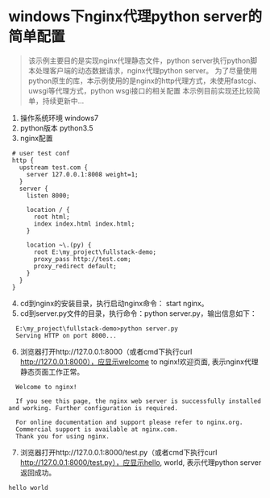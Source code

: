 # windows下nginx代理python server的简单配置

> 该示例主要目的是实现nginx代理静态文件，python server执行python脚本处理客户端的动态数据请求，nginx代理python server。
 为了尽量使用python原生的库，本示例使用的是nginx的http代理方式，未使用fastcgi、uwsgi等代理方式，python wsgi接口的相关配置
 本示例目前实现还比较简单，持续更新中...

1. 操作系统环境
   windows7
2. python版本
    python3.5
3. nginx配置

  ```
   # user test conf
   http {
     upstream test.com {
       server 127.0.0.1:8008 weight=1;
     }
     server {
       listen 8000;
       
       location / {
         root html;
         index index.html index.html;
       }
       
       location ~\.(py) {
         root E:\my_project\fullstack-demo;
         proxy_pass http://test.com;
         proxy_redirect default;
       }
     }
   }
  ```
  
4. cd到nginx的安装目录，执行启动nginx命令： start nginx。
5. cd到server.py文件的目录，执行命令：python server.py，输出信息如下：
 ```
   E:\my_project\fullstack-demo>python server.py
   Serving HTTP on port 8000...
 ```
6. 浏览器打开http://127.0.0.1:8000（或者cmd下执行curl http://127.0.0.1:8000），应显示welcome to nginx!欢迎页面, 表示nginx代理静态页面工作正常。
 ```
   Welcome to nginx!
 
   If you see this page, the nginx web server is successfully installed and working. Further configuration is required.
 
   For online documentation and support please refer to nginx.org.
   Commercial support is available at nginx.com.
   Thank you for using nginx.
 ```
7. 浏览器打开http://127.0.0.1:8000/test.py（或者cmd下执行curl http://127.0.0.1:8000/test.py），应显示hello, world, 表示代理python server返回成功。 

 ```
 hello world
 ```

